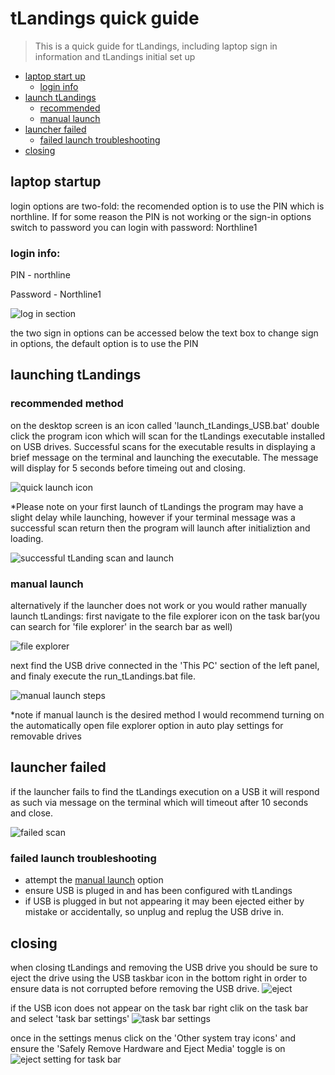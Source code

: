 # tLandings quick guide

> This is a quick guide for tLandings, including laptop sign in information and tLandings initial set up

<!-- toc -->

- [laptop start up](#laptop-startup)
  * [login info](#login-info)
- [launch tLandings](#launch-tLandings)
  * [recommended](#recommended-method)
  * [manual launch](#manual-launch)
- [launcher failed](#launcher-failed)
  * [failed launch troubleshooting](#failed-launch-troubleshooting)
- [closing](#closing)

## laptop startup
login options are two-fold: the recomended option is to use the PIN which is northline.
If for some reason the PIN is not working or the sign-in options switch to password you can login with password: Northline1

### login info:

PIN - northline

Password - Northline1

![log in section](/imgs/log_in.png)

the two sign in options can be accessed below the text box to change sign in options, the default option is to use the PIN

## launching tLandings

### recommended method
on the desktop screen is an icon called 'launch_tLandings_USB.bat' double click the program icon which will scan for the tLandings executable installed on USB drives. Successful scans for the executable results in displaying a brief message on the terminal and launching the executable. The message will display for 5 seconds before timeing out and closing.

![quick launch icon](/imgs/quick_launch.png)

*Please note on your first launch of tLandings the program may have a slight delay while launching, however if your terminal message was a successful scan return then the program will launch after initializtion and loading.

![successful tLanding scan and launch](/imgs/successful_scan.png)

### manual launch
alternatively if the launcher does not work or you would rather manually launch tLandings: first navigate to the file explorer icon on the task bar(you can search for 'file explorer' in the search bar as well)

![file explorer](/imgs/file_explorer.png)

next find the USB drive connected in the 'This PC' section of the left panel, and finaly execute the run_tLandings.bat file.

![manual launch steps](/imgs/manual_launch.png)

*note if manual launch is the desired method I would recommend turning on the automatically open file explorer option in auto play settings for removable drives

## launcher failed
if the launcher fails to find the tLandings execution on a USB it will respond as such via message on the terminal which will timeout after 10 seconds and close.

![failed scan](/imgs/fail_scan.png)

### failed launch troubleshooting
- attempt the [manual launch](#manual-launch) option
- ensure USB is pluged in and has been configured with tLandings
- if USB is plugged in but not appearing it may been ejected either by mistake or accidentally, so unplug and replug the USB drive in.
  
## closing
when closing tLandings and removing the USB drive you should be sure to eject the drive using the USB taskbar icon in the bottom right in order to ensure data is not corrupted before removing the USB drive.
![eject](/imgs/eject.png)

if the USB icon does not appear on the task bar right clik on the task bar and select 'task bar settings'
![task bar settings](/imgs/task_bar.png)

once in the settings menus click on the 'Other system tray icons' and ensure the 'Safely Remove Hardware and Eject Media' toggle is on
![eject setting for task bar](/imgs/eject_setting.png)




